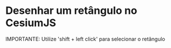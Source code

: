 # Desenhar um retângulo no CesiumJS

IMPORTANTE: Utilize 'shift + left click' para selecionar o retângulo

